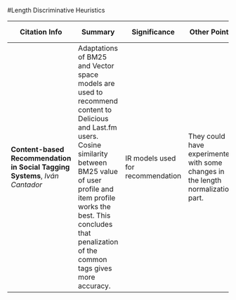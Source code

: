 #Length Discriminative Heuristics

Citation Info | Summary  | Significance | Other Points | References to follow up |
--------------|--------------|--------------|--------------|-------------------------|
**Content-based Recommendation in Social Tagging Systems**, *Iván Cantador* | Adaptations of BM25 and Vector space models are used to recommend content to Delicious and Last.fm users. Cosine similarity between BM25 value of user profile and item profile works the best. This concludes that penalization of the common tags gives more accuracy. | IR models used for recommendation | They could have experimented with some changes in the length normalization part. | Adomavicius, G., Tuzhilin, A. 2005. Toward the Next Generation of Recommender Systems: A Survey and Possible Extensions. IEEE Transactions on Knowledge & Data Engineering |
